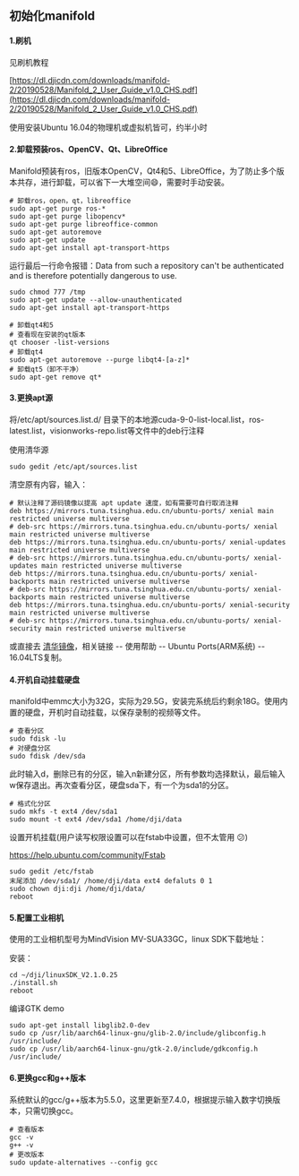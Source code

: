 ## 初始化manifold

#### 1.刷机

见刷机教程

[https://dl.djicdn.com/downloads/manifold-2/20190528/Manifold_2_User_Guide_v1.0_CHS.pdf](https://dl.djicdn.com/downloads/manifold-2/20190528/Manifold_2_User_Guide_v1.0_CHS.pdf)

使用安装Ubuntu 16.04的物理机或虚拟机皆可，约半小时

#### 2.卸载预装ros、OpenCV、Qt、LibreOffice

Manifold预装有ros，旧版本OpenCV，Qt4和5、LibreOffice，为了防止多个版本共存，进行卸载，可以省下一大堆空间:smile:，需要时手动安装。

```
# 卸载ros，open，qt，libreoffice
sudo apt-get purge ros-*
sudo apt-get purge libopencv*
sudo apt-get purge libreoffice-common
sudo apt-get autoremove
sudo apt-get update
sudo apt-get install apt-transport-https
```

运行最后一行命令报错：Data from such a repository can't be authenticated and is therefore potentially dangerous to use.

```
sudo chmod 777 /tmp
sudo apt-get update --allow-unauthenticated
sudo apt-get install apt-transport-https
```

```
# 卸载qt4和5
# 查看现在安装的qt版本
qt chooser -list-versions
# 卸载qt4
sudo apt-get autoremove --purge libqt4-[a-z]*
# 卸载qt5（卸不干净）
sudo apt-get remove qt*
```

#### 3.更换apt源

将/etc/apt/sources.list.d/ 目录下的本地源cuda-9-0-list-local.list，ros-latest.list，visionworks-repo.list等文件中的deb行注释

使用清华源

```
sudo gedit /etc/apt/sources.list
```

清空原有内容，输入：

```
# 默认注释了源码镜像以提高 apt update 速度，如有需要可自行取消注释
deb https://mirrors.tuna.tsinghua.edu.cn/ubuntu-ports/ xenial main restricted universe multiverse
# deb-src https://mirrors.tuna.tsinghua.edu.cn/ubuntu-ports/ xenial main restricted universe multiverse
deb https://mirrors.tuna.tsinghua.edu.cn/ubuntu-ports/ xenial-updates main restricted universe multiverse
# deb-src https://mirrors.tuna.tsinghua.edu.cn/ubuntu-ports/ xenial-updates main restricted universe multiverse
deb https://mirrors.tuna.tsinghua.edu.cn/ubuntu-ports/ xenial-backports main restricted universe multiverse
# deb-src https://mirrors.tuna.tsinghua.edu.cn/ubuntu-ports/ xenial-backports main restricted universe multiverse
deb https://mirrors.tuna.tsinghua.edu.cn/ubuntu-ports/ xenial-security main restricted universe multiverse
# deb-src https://mirrors.tuna.tsinghua.edu.cn/ubuntu-ports/ xenial-security main restricted universe multiverse
```

或直接去 [清华镜像](mirror.tuna.tsinghua.edu.cn)，相关链接 -- 使用帮助 -- Ubuntu Ports(ARM系统) -- 16.04LTS复制。

#### 4.开机自动挂载硬盘

manifold中emmc大小为32G，实际为29.5G，安装完系统后约剩余18G。使用内置的硬盘，开机时自动挂载，以保存录制的视频等文件。

```
# 查看分区
sudo fdisk -lu
# 对硬盘分区
sudo fdisk /dev/sda
```

此时输入d，删除已有的分区，输入n新建分区，所有参数均选择默认，最后输入w保存退出。再次查看分区，硬盘sda下，有一个为sda1的分区。

```
# 格式化分区
sudo mkfs -t ext4 /dev/sda1
sudo mount -t ext4 /dev/sda1 /home/dji/data
```

设置开机挂载(用户读写权限设置可以在fstab中设置，但不太管用 :confused:)

https://help.ubuntu.com/community/Fstab

```
sudo gedit /etc/fstab
末尾添加 /dev/sda1/ /home/dji/data ext4 defaluts 0 1
sudo chown dji:dji /home/dji/data/
reboot
```

#### 5.配置工业相机

使用的工业相机型号为MindVision MV-SUA33GC，linux SDK下载地址：[](http://mindvision.com.cn/rjxz/list_12.aspx?lcid=138)

安装：

```
cd ~/dji/linuxSDK_V2.1.0.25
./install.sh
reboot
```

编译GTK demo

```
sudo apt-get install libglib2.0-dev
sudo cp /usr/lib/aarch64-linux-gnu/glib-2.0/include/glibconfig.h /usr/include/
sudo cp /usr/lib/aarch64-linux-gnu/gtk-2.0/include/gdkconfig.h /usr/include/
```

#### 6.更换gcc和g++版本

系统默认的gcc/g++版本为5.5.0，这里更新至7.4.0，根据提示输入数字切换版本，只需切换gcc。

```
# 查看版本
gcc -v
g++ -v
# 更改版本
sudo update-alternatives --config gcc
```
